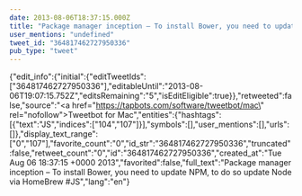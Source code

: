 ```yaml
---
date: 2013-08-06T18:37:15.000Z
title: "Package manager inception – To install Bower, you need to update NPM, to do so update Node via HomeBrew #JS″"
user_mentions: "undefined"
tweet_id: "364817462727950336"
pub_type: "tweet"
---
```

{"edit_info":{"initial":{"editTweetIds":["364817462727950336"],"editableUntil":"2013-08-06T19:07:15.752Z","editsRemaining":"5","isEditEligible":true}},"retweeted":false,"source":"<a href=\"https://tapbots.com/software/tweetbot/mac\" rel=\"nofollow\">Tweetbot for Mac</a>","entities":{"hashtags":[{"text":"JS","indices":["104","107"]}],"symbols":[],"user_mentions":[],"urls":[]},"display_text_range":["0","107"],"favorite_count":"0","id_str":"364817462727950336","truncated":false,"retweet_count":"0","id":"364817462727950336","created_at":"Tue Aug 06 18:37:15 +0000 2013","favorited":false,"full_text":"Package manager inception – To install Bower, you need to update NPM, to do so update Node via HomeBrew #JS","lang":"en"}
